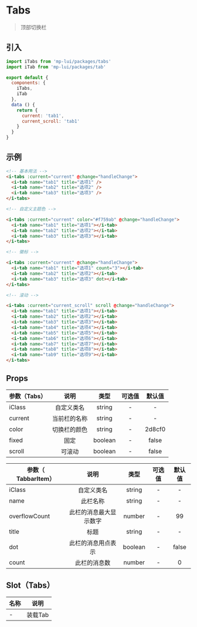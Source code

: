 # Tabs

> 顶部切换栏

## 引入

```js
import iTabs from 'mp-lui/packages/tabs'
import iTab from 'mp-lui/packages/tab'

export default {
  components: {
    iTabs,
    iTab
  },
  data () {
    return {
      current: 'tab1',
      current_scroll: 'tab1'
    }
  }
}
```

## 示例

```html
<!-- 基本用法 -->
<i-tabs :current="current" @change="handleChange">
  <i-tab name="tab1" title="选项1" />
  <i-tab name="tab2" title="选项2" />
  <i-tab name="tab3" title="选项3" />
</i-tabs>

<!-- 自定义主题色 -->

<i-tabs :current="current" color="#f759ab" @change="handleChange">
  <i-tab name="tab1" title="选项1"></i-tab>
  <i-tab name="tab2" title="选项2"></i-tab>
  <i-tab name="tab3" title="选项3"></i-tab>
</i-tabs>

<!-- 徽标 -->

<i-tabs :current="current" @change="handleChange">
  <i-tab name="tab1" title="选项1" count="3"></i-tab>
  <i-tab name="tab2" title="选项2"></i-tab>
  <i-tab name="tab3" title="选项3" dot></i-tab>
</i-tabs>

<!-- 滚动 -->

<i-tabs :current="current_scroll" scroll @change="handleChange">
  <i-tab name="tab1" title="选项1"></i-tab>
  <i-tab name="tab2" title="选项2"></i-tab>
  <i-tab name="tab3" title="选项3"></i-tab>
  <i-tab name="tab4" title="选项4"></i-tab>
  <i-tab name="tab5" title="选项5"></i-tab>
  <i-tab name="tab6" title="选项6"></i-tab>
  <i-tab name="tab7" title="选项7"></i-tab>
  <i-tab name="tab8" title="选项8"></i-tab>
  <i-tab name="tab9" title="选项9"></i-tab>
</i-tabs>
```

## Props

| 参数（Tabs） |     说明     |  类型   | 可选值 | 默认值 |
| ------------ | :----------: | :-----: | :----: | :----: |
| iClass       |  自定义类名  | string  |   -    |   -    |
| current      | 当前栏的名称 | string  |   -    |   -    |
| color        | 切换栏的颜色 | string  |   -    | 2d8cf0 |
| fixed        |     固定     | boolean |   -    | false  |
| scroll       |    可滚动    | boolean |   -    | false  |

| 参数（ TabbarItem） |          说明          |  类型   | 可选值 | 默认值 |
| ------------------- | :--------------------: | :-----: | :----: | :----: |
| iClass              |       自定义类名       | string  |   -    |   -    |
| name                |        此栏名称        | string  |   -    |   -    |
| overflowCount       | 此栏的消息最大显示数字 | number  |   -    |   99   |
| title               |          标题          | string  |   -    |   -    |
| dot                 |   此栏的消息用点表示   | boolean |   -    | false  |
| count               |      此栏的消息数      | number  |   -    |   0    |

## Slot（Tabs）

| 名称 |  说明   |
| ---- | :-----: |
| -    | 装载Tab |

